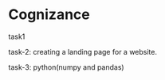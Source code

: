 # Cognizance
task1

task-2: creating a landing page for a website.

task-3: python(numpy and pandas)

